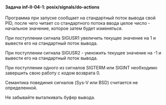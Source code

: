 #### Задача inf-II-04-1: posix/signals/do-actions
Программа при запуске сообщает на стандартный поток вывода свой PID, после чего читает со стандартного потока ввода целое число - начальное значение, которое затем будет изменяться.

При поступлении сигнала SIGUSR1 увеличить текущее значение на 1 и вывести его на стандартный поток вывода.

При поступлении сигнала SIGUSR2 - умножить текущее значение на -1 и вывести его на стандартный поток вывода.

При поступлении одного из сигналов SIGTERM или SIGINT необходимо завершить свою работу с кодом возврата 0.

Семантика повединия сигналов (Sys-V или BSD) считается не определенной.

Не забывайте выталкивать буфер вывода.


